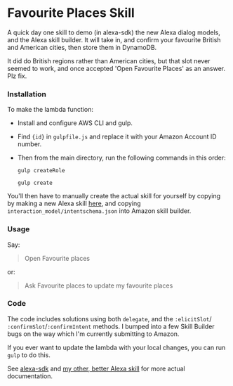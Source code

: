 # Favourite Places Skill

A quick day one skill to demo (in alexa-sdk) the new Alexa dialog models, and the Alexa skill builder. It will take in, and confirm your favourite British and American cities, then store them in DynamoDB.

It did do British regions rather than American cities, but that slot never seemed to work, and once accepted 'Open Favourite Places' as an answer. Plz fix.

### Installation

To make the lambda function:

- Install and configure AWS CLI and gulp.
- Find `{id}` in `gulpfile.js` and replace it with your Amazon Account ID number.
- Then from the main directory, run the following commands in this order:

  `gulp createRole`

  `gulp create`

You'll then have to manually create the actual skill for yourself by copying by making a new Alexa skill [here](https://developer.amazon.com/edw/home.html#/skills/list), and copying `interaction_model/intentschema.json` into Amazon skill builder.

### Usage

Say:

> Open Favourite places

or:

> Ask Favourite places to update my favourite places

### Code

The code includes solutions using both `delegate`, and the `:elicitSlot`/ `:confirmSlot`/`:confirmIntent` methods. I bumped into a few Skill Builder bugs on the way which I'm currently submitting to Amazon.


If you ever want to update the lambda with your local changes, you can run `gulp` to do this.

See [alexa-sdk](https://github.com/alexa/alexa-skills-kit-sdk-for-nodejs) and [my other, better Alexa skill](https://github.com/alan-turing-institute/alexa-room-booker) for more actual documentation.

